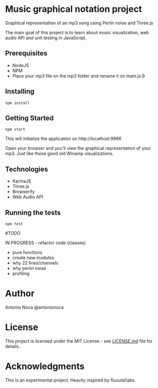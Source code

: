 # Music graphical notation project

Graphical representation of an mp3 song using Perlin noise and Three.js


The main goal of this project is to learn about music visualization,
web audio API and unit testing in JavaScript.   

## Prerequisites

- NodeJS
- NPM
- Place your mp3 file on the mp3 folder and rename it on main.js:9

## Installing

```
npm install
```

## Getting Started

```
npm start
```

This will initialize the application on http://localhost:9966

Open your browser and you'll view the graphical representation of your mp3.
Just like those good old Winamp visualizations.

## Technologies

- KarmaJS
- Three.js
- Browserify
- Web Audio API

## Running the tests

```
npm test
```

#TODO

IN PROGRESS - refactor code (classes)
- pure functions
- create new modules
- why 22 lines/channels
- why perlin noise
- profiling

# Author

Antonio Noca
@antonionoca

# License

This project is licensed under the MIT License - see [LICENSE.md](LICENSE.md) file for details.

# Acknowledgments

This is an experimental project.
Heavily inspired by fluuuid/labs.
